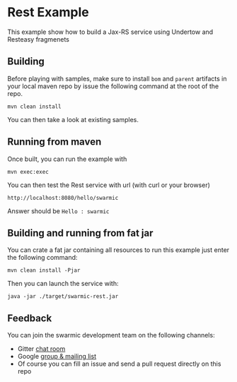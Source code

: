 # Rest Example

This example show how to build a Jax-RS service using Undertow and Resteasy fragmenets


## Building

Before playing with samples, make sure to install `bom` and `parent` artifacts in your local maven repo by issue the following command at the root of the repo.

`mvn clean install`

You can then take a look at existing samples.


## Running from maven

Once built, you can run the example with

`mvn exec:exec`

You can then test the Rest service with url (with curl or your browser)

`http://localhost:8080/hello/swarmic`

Answer should be `Hello : swarmic`

## Building and running from fat jar

You can crate a fat jar containing all resources to run this example just enter the following command:

`mvn clean install -Pjar`

Then you can launch the service with:

`java -jar ./target/swarmic-rest.jar`


## Feedback

You can join the swarmic development team on the following channels:

* Gitter [chat room](https://gitter.im/swarmic/devs?utm_source=share-link&utm_medium=link&utm_campaign=share-link)
* Google [group & mailing list](https://groups.google.com/forum/#!forum/swarmic)
* Of course you can fill an issue and send a pull request directly on this repo